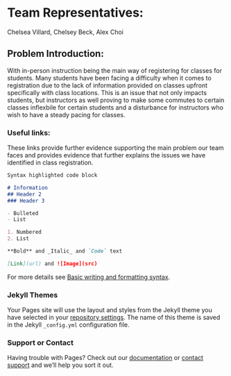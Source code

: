 # Team Representatives:
Chelsea Villard, Chelsey Beck, Alex Choi

## Problem Introduction:
With in-person instruction being the main way of registering for classes for students. 
Many students have been facing a difficulty when it comes to registration due to the lack of information provided on classes upfront specifically with class locations. This is an issue that not only impacts students, but instructors as well proving to make some commutes to certain classes inflexbile for certain students and a disturbance for instructors who wish to have a steady pacing for classes. 

### Useful links: 

These links provide further evidence supporting the main problem our team faces and provides evidence that further explains the issues we have identified in class registration.

```markdown
Syntax highlighted code block

# Information
## Header 2
### Header 3

- Bulleted
- List

1. Numbered
2. List

**Bold** and _Italic_ and `Code` text

[Link](url) and ![Image](src)
```

For more details see [Basic writing and formatting syntax](https://docs.github.com/en/github/writing-on-github/getting-started-with-writing-and-formatting-on-github/basic-writing-and-formatting-syntax).

### Jekyll Themes

Your Pages site will use the layout and styles from the Jekyll theme you have selected in your [repository settings](https://github.com/cav90839/C.A.C/settings/pages). The name of this theme is saved in the Jekyll `_config.yml` configuration file.

### Support or Contact

Having trouble with Pages? Check out our [documentation](https://docs.github.com/categories/github-pages-basics/) or [contact support](https://support.github.com/contact) and we’ll help you sort it out.
